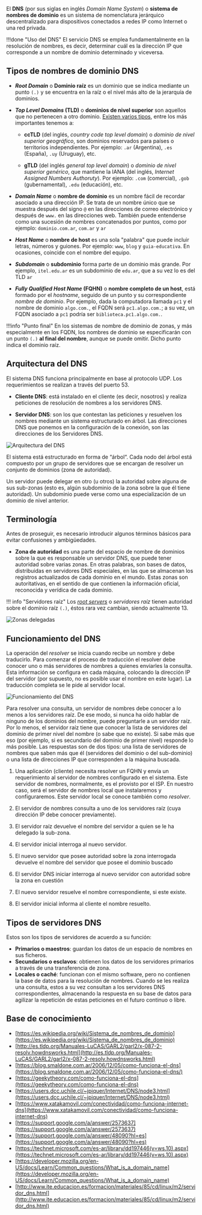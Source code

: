 El **DNS** (por sus siglas en inglés _Domain Name System_) o **sistema de nombres de dominio** es un sistema de nomenclatura jerárquico descentralizado para dispositivos conectados a redes IP como Internet o una red privada.

!!!done "Uso del DNS"
		El servicio DNS se emplea fundamentalmente en la resolución de nombres, es decir, determinar cuál es la dirección IP que corresponde a un nombre de dominio determinado y viceversa. 

## Tipos de nombres de dominio DNS

* **_Root Domain_** o **Dominio raíz** es un dominio que se indica mediante un punto `(.)` y se encuentra en la raíz o el nivel más alto de la jerarquía de dominios. 

* **_Top Level Domains_ (TLD)** o **dominios de nivel superior** son aquellos que no pertenecen a otro dominio. [Existen varios tipos](https://es.wikipedia.org/wiki/Dominio_de_nivel_superior), entre los más importantes tenemos a: 

	- **ccTLD**	(del inglés, _country code top level domain_) o _dominio de nivel superior geográfico_, son dominios reservados para países o territorios independientes. Por ejemplo: `.ar` (Argentina), `.es` (España), `.uy` (Uruguay), etc.

	- **gTLD** (del inglés _general top level domain_) o _dominio de nivel superior genérico_, que mantiene la IANA (del inglés, _Internet Assigned Numbers Authoruty_). Por ejemplo: `.com` (comercial), `.gob` (gubernamental), `.edu` (educación), etc.  

* **_Domain Name_** o **nombre de dominio** es un nombre fácil de recordar asociado a una dirección IP. Se trata de un nombre único que se muestra después del signo `@` en las direcciones de correo electrónico y después de `www.` en las direcciones web. También puede entenderse como una sucesión de nombres concatenados por puntos, como por ejemplo: `dominio.com.ar`, `com.ar` y `ar`

* **_Host Name_** o **nombre de host** es una sola "palabra" que puede incluir letras, números y guiones. Por ejemplo: `www`, `blog` y `guia-educativa`. En ocasiones, coincide con el nombre del equipo. 

* **_Subdomain_** o **subdominio** forma parte de un dominio más grande. Por ejemplo, `itel.edu.ar` es un subdominio de `edu.ar`, que a su vez lo es del TLD `ar`

* **_Fully Qualified Host Name_ (FQHN)** o **nombre completo de un host**, está formado por el _hostname_, seguido de un punto y su correspondiente _nombre de dominio_. Por ejemplo, dada la computadora llamada `pc1` y el nombre de dominio `algo.com.`, el FQDN será `pc1.algo.com.`; a su vez, un FQDN asociado a `pc1` podría ser `biblioteca.pc1.algo.com.`. 

!!!info "Punto final"
		En los sistemas de nombre de dominio de zonas, y más especialmente en los FQDN, los nombres de dominio se especificarán con un punto `(.)` **al final del nombre**, aunque se puede omitir. Dicho punto indica el dominio raíz. 



## Arquitectura del DNS
El sistema DNS funciona principalmente en base al protocolo UDP. Los requerimientos se realizan a través del puerto 53.

* **Cliente DNS**: está instalado en el cliente (es decir, nosotros) y realiza peticiones de resolución de nombres a los servidores DNS.

* **Servidor DNS**: son los que contestan las peticiones y resuelven los nombres mediante un sistema estructurado en árbol. Las direcciones DNS que ponemos en la configuración de la conexión, son las direcciones de los Servidores DNS.

![Arquitectura del DNS](imgDNS/dnsArbol.png)

El sistema está estructurado en forma de “árbol“. Cada nodo del árbol está compuesto por un grupo de servidores que se encargan de resolver un conjunto de dominios (zona de autoridad). 

Un servidor puede delegar en otro (u otros) la autoridad sobre alguna de sus sub-zonas (esto es, algún subdominio de la zona sobre la que él tiene autoridad). Un subdominio puede verse como una especialización de un dominio de nivel anterior. 


## Terminología
Antes de proseguir, es necesario introducir algunos términos básicos para evitar confusiones y ambigüedades. 

* **Zona de autoridad** es una parte del espacio de nombre de dominios sobre la que es responsable un servidor DNS, que puede tener autoridad sobre varias zonas. En otras palabras, son bases de datos, distribuidas en servidores DNS especiales, en las que se almacenan los registros actualizados de cada dominio en el mundo. Estas zonas son autoritativas, en el sentido de que contienen la información oficial, reconocida y verídica de cada dominio.

!!! info "Servidores raíz"
		Los [_root servers_](http://www.root-servers.org/) o _servidores raíz_ tienen autoridad sobre el dominio raíz `(.)`, éstos rara vez cambian, siendo actualmente 13.

![Zonas delegadas](imgDNS/zonas.jpg)

## Funcionamiento del DNS

La operación del _resolver_ se inicia cuando recibe un nombre y debe traducirlo. Para comenzar el proceso de traducción el resolver debe conocer uno o más servidores de nombres a quienes enviarles la consulta. Esta información se configura en cada máquina, colocando la dirección IP del servidor (por supuesto, no es posible usar el nombre en este lugar). La traducción completa se le pide al servidor local.

![Funcionamiento del DNS](imgDNS/funcionamientoDNS.png)

Para resolver una consulta, un servidor de nombres debe conocer a lo menos a los servidores raíz. De ese modo, si nunca ha oído hablar de ninguno de los dominios del nombre, puede preguntarle a un servidor raíz. Por lo menos, el servidor raíz tiene que conocer la lista de servidores del dominio de primer nivel del nombre (o sabe que no existe). Si sabe más que eso (por ejemplo, si es secundario del dominio de primer nivel) responde lo más posible. Las respuestas son de dos tipos: una lista de servidores de nombres que saben más que él (servidores del dominio o del sub-dominio) o una lista de direcciones IP que corresponden a la máquina buscada. 


1. Una aplicación (cliente) necesita resolver un FQHN y envía un requerimiento al servidor de nombres configurado en el sistema. Este servidor de nombres, normalmente, es el provisto por el ISP. En nuestro caso, será el servidor de nombres local que instalaremos y configuraremos. Este servidor local se conoce también como _resolver_.

2. El servidor de nombres consulta a uno de los servidores raíz (cuya dirección IP debe conocer previamente).

3. El servidor raíz devuelve el nombre del servidor a quien se le ha delegado la sub-zona.
    
4. El servidor inicial interroga al nuevo servidor.

5. El nuevo servidor que posee autoridad sobre la zona interrogada devuelve el nombre del servidor que posee el dominio buscado

6. El servidor DNS iniciar interroga al nuevo servidor con autoridad sobre la zona en cuestión

7. El nuevo servidor resuelve el nombre correspondiente, si este existe.

8. El servidor inicial informa al cliente el nombre resuelto.


## Tipos de servidores DNS

Estos son los tipos de servidores de acuerdo a su función:

* **Primarios o maestros**: guardan los datos de un espacio de nombres en sus ficheros.
* **Secundarios o esclavos**: obtienen los datos de los servidores primarios a través de una transferencia de zona.
* **Locales o caché**: funcionan con el mismo software, pero no contienen la base de datos para la resolución de nombres. Cuando se les realiza una consulta, estos a su vez consultan a los servidores DNS correspondientes, almacenando la respuesta en su base de datos para agilizar la repetición de estas peticiones en el futuro continuo o libre.

## Base de conocimiento
* [https://es.wikipedia.org/wiki/Sistema_de_nombres_de_dominio](https://es.wikipedia.org/wiki/Sistema_de_nombres_de_dominio)
* [http://es.tldp.org/Manuales-LuCAS/GARL2/garl2/x-087-2-resolv.howdnsworks.html](http://es.tldp.org/Manuales-LuCAS/GARL2/garl2/x-087-2-resolv.howdnsworks.html)
* [https://blog.smaldone.com.ar/2006/12/05/como-funciona-el-dns](https://blog.smaldone.com.ar/2006/12/05/como-funciona-el-dns/)
* [https://geekytheory.com/como-funciona-el-dns](https://geekytheory.com/como-funciona-el-dns)
* [https://users.dcc.uchile.cl/~jpiquer/Internet/DNS/node3.html](https://users.dcc.uchile.cl/~jpiquer/Internet/DNS/node3.html)
* [https://www.xatakamovil.com/conectividad/como-funciona-internet-dns](https://www.xatakamovil.com/conectividad/como-funciona-internet-dns)
* [https://support.google.com/a/answer/2573637](https://support.google.com/a/answer/2573637)
* [https://support.google.com/a/answer/48090?hl=es](https://support.google.com/a/answer/48090?hl=es)
* [https://technet.microsoft.com/es-ar/library/dd197446(v=ws.10).aspx](https://technet.microsoft.com/es-ar/library/dd197446(v=ws.10).aspx)
* [https://developer.mozilla.org/en-US/docs/Learn/Common_questions/What_is_a_domain_name](https://developer.mozilla.org/en-US/docs/Learn/Common_questions/What_is_a_domain_name)
* [http://www.ite.educacion.es/formacion/materiales/85/cd/linux/m2/servidor_dns.html](http://www.ite.educacion.es/formacion/materiales/85/cd/linux/m2/servidor_dns.html)
